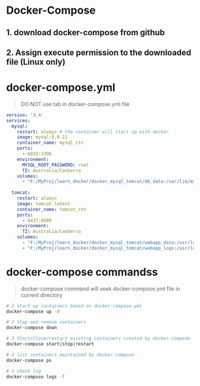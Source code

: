 # Docker-Compose
## 1. download docker-compose from github

## 2. Assign execute permission to the downloaded file (Linux only)

# docker-compose.yml
> DO NOT use tab in docker-compose.yml file
```yml
version: '3.4'
services:
  mysql:
    restart: always # the container will start up with docker
    image: mysql:8.0.21
    container_name: mysql_ctn
    ports:
      - 6033:3306
    environment:
      MYSQL_ROOT_PASSWORD: root
      TZ: Australia/Canberra
    volumes:
      - "F:/MyProj/learn_docker/docker_mysql_tomcat/db_data:/var/lib/mysql"
  
  tomcat:
    restart: always
    image: tomcat:latest
    container_name: tomcat_ctn
    ports:
      - 6437:8080
    environment:
      TZ: Australia/Canberra
    volumes:
      - "F:/MyProj/learn_docker/docker_mysql_tomcat/webapp_data:/usr/local/tomcat/webapps"
      - "F:/MyProj/learn_docker/docker_mysql_tomcat/webapp_logs:/usr/local/tomcat/logs"
```

# docker-compose commandss
> docker-compose command will seek docker-compose.yml file in current directory

```sh
# 1 start up containers based on docker-compose.yml
docker-compose up -d

# 2 Stop and remove containers
docker-compose down

# 3 Start/Close/restart existing containers created by docker-compose
docker-compose start|stop|restart

# 4 list containers maintained by docker-compose
docker-compose ps

# 5 check log
docker-compose logs -f
```